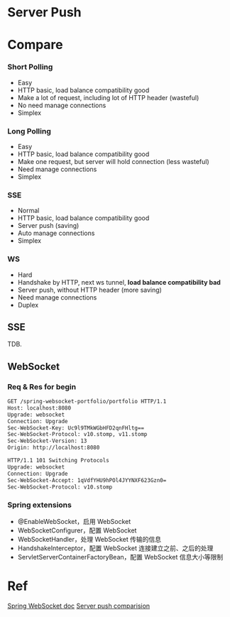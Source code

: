 # Server Push

# Compare 

### Short Polling

- Easy
- HTTP basic, load balance compatibility good
- Make a lot of request, including lot of HTTP header (wasteful)
- No need manage connections
- Simplex

### Long Polling 

- Easy
- HTTP basic, load balance compatibility good
- Make one request, but server will hold connection (less wasteful)
- Need manage connections
- Simplex

### SSE

- Normal
- HTTP basic, load balance compatibility good
- Server push (saving)
- Auto manage connections
- Simplex

### WS

- Hard
- Handshake by HTTP, next ws tunnel, **load balance compatibility bad**
- Server push, without HTTP header (more saving)
- Need manage connections
- Duplex

## SSE 

TDB.

## WebSocket

### Req & Res for begin

```html
GET /spring-websocket-portfolio/portfolio HTTP/1.1
Host: localhost:8080
Upgrade: websocket
Connection: Upgrade
Sec-WebSocket-Key: Uc9l9TMkWGbHFD2qnFHltg==
Sec-WebSocket-Protocol: v10.stomp, v11.stomp
Sec-WebSocket-Version: 13
Origin: http://localhost:8080
```

```html
HTTP/1.1 101 Switching Protocols
Upgrade: websocket
Connection: Upgrade
Sec-WebSocket-Accept: 1qVdfYHU9hPOl4JYYNXF623Gzn0=
Sec-WebSocket-Protocol: v10.stomp
```

### Spring extensions

- @EnableWebSocket，启用 WebSocket
- WebSocketConfigurer，配置 WebSocket
- WebSocketHandler，处理 WebSocket 传输的信息
- HandshakeInterceptor，配置 WebSocket 连接建立之前、之后的处理
- ServletServerContainerFactoryBean，配置 WebSocket 信息大小等限制

# Ref

[Spring WebSocket doc](https://docs.spring.io/spring/docs/5.0.6.RELEASE/spring-framework-reference/web.html#websocket)
[Server push comparision](https://blog.stanko.io/do-you-really-need-websockets-343aed40aa9b)
